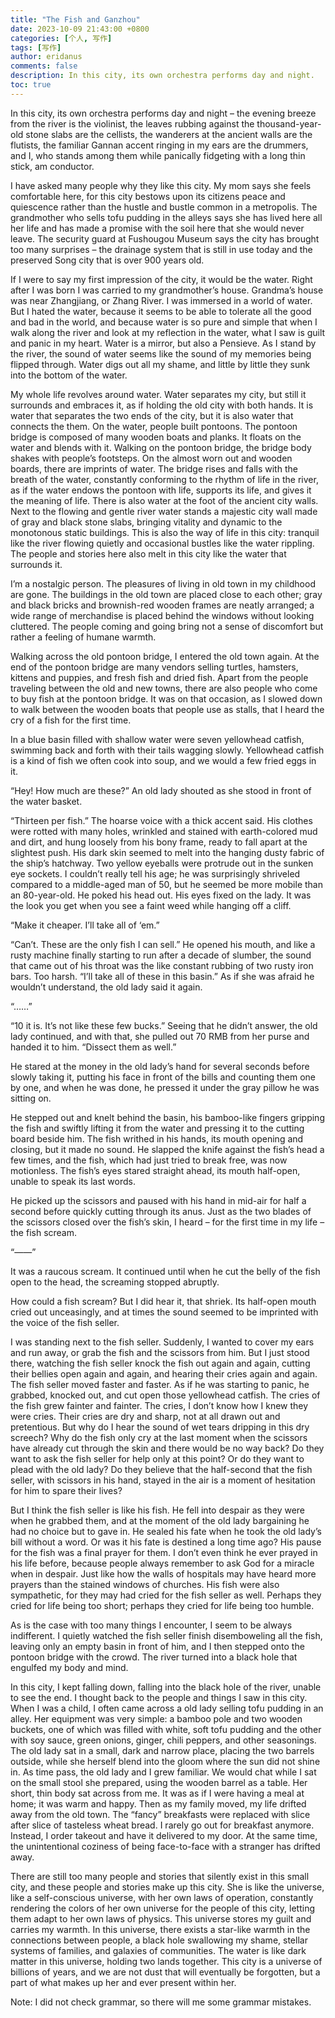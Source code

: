 ```yaml
---
title: "The Fish and Ganzhou"
date: 2023-10-09 21:43:00 +0800
categories: [个人, 写作]
tags: [写作]
author: eridanus
comments: false
description: In this city, its own orchestra performs day and night.
toc: true
---
```


In this city, its own orchestra performs day and night – the evening breeze from the river is the violinist, the leaves rubbing against the thousand-year-old stone slabs are the cellists, the wanderers at the ancient walls are the flutists, the familiar Gannan accent ringing in my ears are the drummers, and I, who stands among them while panically fidgeting with a long thin stick, am conductor.

I have asked many people why they like this city. My mom says she feels comfortable here, for this city bestows upon its citizens peace and quiescence rather than the hustle and bustle common in a metropolis. The grandmother who sells tofu pudding in the alleys says she has lived here all her life and has made a promise with the soil here that she would never leave. The security guard at Fushougou Museum says the city has brought too many surprises – the drainage system that is still in use today and the preserved Song city that is over 900 years old.

If I were to say my first impression of the city, it would be the water. Right after I was born I was carried to my grandmother’s house. Grandma’s house was near Zhangjiang, or Zhang River. I was immersed in a world of water. But I hated the water, because it seems to be able to tolerate all the good and bad in the world, and because water is so pure and simple that when I walk along the river and look at my reflection in the water, what I saw is guilt and panic in my heart. Water is a mirror, but also a Pensieve. As I stand by the river, the sound of water seems like the sound of my memories being flipped through. Water digs out all my shame, and little by little they sunk into the bottom of the water.

My whole life revolves around water. Water separates my city, but still it surrounds and embraces it, as if holding the old city with both hands. It is water that separates the two ends of the city, but it is also water that connects the them. On the water, people built pontoons. The pontoon bridge is composed of many wooden boats and planks. It floats on the water and blends with it. Walking on the pontoon bridge, the bridge body shakes with people’s footsteps. On the almost worn out and wooden boards, there are imprints of water. The bridge rises and falls with the breath of the water, constantly conforming to the rhythm of life in the river, as if the water endows the pontoon with life, supports its life, and gives it the meaning of life. There is also water at the foot of the ancient city walls. Next to the flowing and gentle river water stands a majestic city wall made of gray and black stone slabs, bringing vitality and dynamic to the monotonous static buildings. This is also the way of life in this city: tranquil like the river flowing quietly and occasional bustles like the water rippling. The people and stories here also melt in this city like the water that surrounds it.

I’m a nostalgic person. The pleasures of living in old town in my childhood are gone. The buildings in the old town are placed close to each other; gray and black bricks and brownish-red wooden frames are neatly arranged; a wide range of merchandise is placed behind the windows without looking cluttered. The people coming and going bring not a sense of discomfort but rather a feeling of humane warmth.

Walking across the old pontoon bridge, I entered the old town again. At the end of the pontoon bridge are many vendors selling turtles, hamsters, kittens and puppies, and fresh fish and dried fish. Apart from the people traveling between the old and new towns, there are also people who come to buy fish at the pontoon bridge. It was on that occasion, as I slowed down to walk between the wooden boats that people use as stalls, that I heard the cry of a fish for the first time.

In a blue basin filled with shallow water were seven yellowhead catfish, swimming back and forth with their tails wagging slowly. Yellowhead catfish is a kind of fish we often cook into soup, and we would a few fried eggs in it.

“Hey! How much are these?” An old lady shouted as she stood in front of the water basket.

“Thirteen per fish.” The hoarse voice with a thick accent said. His clothes were rotted with many holes, wrinkled and stained with earth-colored mud and dirt, and hung loosely from his bony frame, ready to fall apart at the slightest push. His dark skin seemed to melt into the hanging dusty fabric of the ship’s hatchway. Two yellow eyeballs were protrude out in the sunken eye sockets. I couldn’t really tell his age; he was surprisingly shriveled compared to a middle-aged man of 50, but he seemed be more mobile than an 80-year-old. He poked his head out. His eyes fixed on the lady. It was the look you get when you see a faint weed while hanging off a cliff.

“Make it cheaper. I’ll take all of ‘em.”

“Can’t. These are the only fish I can sell.” He opened his mouth, and like a rusty machine finally starting to run after a decade of slumber, the sound that came out of his throat was the like constant rubbing of two rusty iron bars. Too harsh.
“I’ll take all of these in this basin.” As if she was afraid he wouldn’t understand, the old lady said it again.

“……”

“10 it is. It’s not like these few bucks.” Seeing that he didn’t answer, the old lady continued, and with that, she pulled out 70 RMB from her purse and handed it to him. “Dissect them as well.”

He stared at the money in the old lady’s hand for several seconds before slowly taking it, putting his face in front of the bills and counting them one by one, and when he was done, he pressed it under the gray pillow he was sitting on.

He stepped out and knelt behind the basin, his bamboo-like fingers gripping the fish and swiftly lifting it from the water and pressing it to the cutting board beside him. The fish writhed in his hands, its mouth opening and closing, but it made no sound. He slapped the knife against the fish’s head a few times, and the fish, which had just tried to break free, was now motionless. The fish’s eyes stared straight ahead, its mouth half-open, unable to speak its last words.

He picked up the scissors and paused with his hand in mid-air for half a second before quickly cutting through its anus. Just as the two blades of the scissors closed over the fish’s skin, I heard – for the first time in my life – the fish scream.

“——”

It was a raucous scream. It continued until when he cut the belly of the fish open to the head, the screaming stopped abruptly.

How could a fish scream? But I did hear it, that shriek. Its half-open mouth cried out unceasingly, and at times the sound seemed to be imprinted with the voice of the fish seller.

I was standing next to the fish seller. Suddenly, I wanted to cover my ears and run away, or grab the fish and the scissors from him. But I just stood there, watching the fish seller knock the fish out again and again, cutting their bellies open again and again, and hearing their cries again and again. The fish seller moved faster and faster. As if he was starting to panic, he grabbed, knocked out, and cut open those yellowhead catfish. The cries of the fish grew fainter and fainter. The cries, I don’t know how I knew they were cries. Their cries are dry and sharp, not at all drawn out and pretentious. But why do I hear the sound of wet tears dripping in this dry screech? Why do the fish only cry at the last moment when the scissors have already cut through the skin and there would be no way back? Do they want to ask the fish seller for help only at this point? Or do they want to plead with the old lady? Do they believe that the half-second that the fish seller, with scissors in his hand, stayed in the air is a moment of hesitation for him to spare their lives?

But I think the fish seller is like his fish. He fell into despair as they were when he grabbed them, and at the moment of the old lady bargaining he had no choice but to gave in. He sealed his fate when he took the old lady’s bill without a word. Or was it his fate is destined a long time ago? His pause for the fish was a final prayer for them. I don’t even think he ever prayed in his life before, because people always remember to ask God for a miracle when in despair. Just like how the walls of hospitals may have heard more prayers than the stained windows of churches. His fish were also sympathetic, for they may had cried for the fish seller as well. Perhaps they cried for life being too short; perhaps they cried for life being too humble.

As is the case with too many things I encounter, I seem to be always indifferent. I quietly watched the fish seller finish disemboweling all the fish, leaving only an empty basin in front of him, and I then stepped onto the pontoon bridge with the crowd. The river turned into a black hole that engulfed my body and mind.

In this city, I kept falling down, falling into the black hole of the river, unable to see the end. I thought back to the people and things I saw in this city. When I was a child, I often came across a old lady selling tofu pudding in an alley. Her equipment was very simple: a bamboo pole and two wooden buckets, one of which was filled with white, soft tofu pudding and the other with soy sauce, green onions, ginger, chili peppers, and other seasonings. The old lady sat in a small, dark and narrow place, placing the two barrels outside, while she herself blend into the gloom where the sun did not shine in. As time pass, the old lady and I grew familiar. We would chat while I sat on the small stool she prepared, using the wooden barrel as a table. Her short, thin body sat across from me. It was as if I were having a meal at home; it was warm and happy. Then as my family moved, my life drifted away from the old town. The “fancy” breakfasts were replaced with slice after slice of tasteless wheat bread. I rarely go out for breakfast anymore. Instead, I order takeout and have it delivered to my door. At the same time, the unintentional coziness of being face-to-face with a stranger has drifted away.

There are still too many people and stories that silently exist in this small city, and these people and stories make up this city. She is like the universe, like a self-conscious universe, with her own laws of operation, constantly rendering the colors of her own universe for the people of this city, letting them adapt to her own laws of physics. This universe stores my guilt and carries my warmth. In this universe, there exists a star-like warmth in the connections between people, a black hole swallowing my shame, stellar systems of families, and galaxies of communities. The water is like dark matter in this universe, holding two lands together. This city is a universe of billions of years, and we are not dust that will eventually be forgotten, but a part of what makes up her and ever present within her.

Note: I did not check grammar, so there will me some grammar mistakes.
